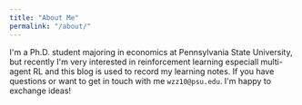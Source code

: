 ```yaml
---
title: "About Me"
permalink: "/about/"
---
```



I'm a Ph.D. student majoring in economics at Pennsylvania State University, but recently I'm very interested in reinforcement learning especiall multi-agent RL and this blog is used to record my learning notes. If you have questions or want to get in touch with me `wzz10@psu.edu`. I'm happy to exchange ideas!
